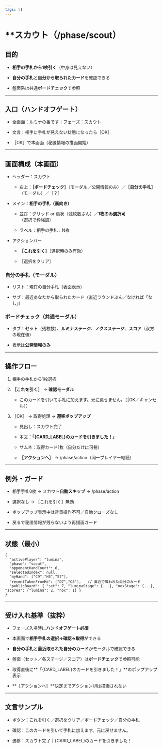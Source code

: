 ```yaml
---
tags: []
---
```

# **スカウト（/phase/scout）

## **目的**

- **相手の手札から1枚引く**（中身は見えない）
    
- **自分の手札**と**自分から取られたカード**を確認できる
    
- 盤面系は共通**ボードチェック**で参照
    

---

## **入口（ハンドオフゲート）**

- 全画面：ルミナの番です｜フェーズ：スカウト
    
- 文言：相手に手札が見えない状態になったら［OK］
    
- ［OK］で本画面（秘匿情報の描画開始）
    

---

## **画面構成（本画面）**

- ヘッダー：スカウト
    
    - 右上：**［ボードチェック］**（モーダル／公開情報のみ）／**［自分の手札］**（モーダル）／［？］
        
    
- メイン：**相手の手札（裏向き）**
    
    - 並び：グリッド or 扇状（残枚数ぶん）／**1枚のみ選択可**（選択で枠強調）
        
    - ラベル：相手の手札：N枚
        
    
- アクションバー
    
    - **［これを引く］**（選択時のみ有効）
        
    - ［選択をクリア］
        
    

  

### **自分の手札（モーダル）**

- リスト：現在の自分手札（表面表示）
    
- サブ：最近あなたから取られたカード（直近ラウンドぶん／なければ「なし」）
    

  

### **ボードチェック（共通モーダル）**

- タブ：**セット**（残枚数）、**ルミナステージ**、**ノクスステージ**、**スコア**（双方の現在値）
    
- 表示は**公開情報のみ**
    

---

## **操作フロー**

1. 相手の手札から1枚選択
    
2. **［これを引く］** → **確認モーダル**
    
    - このカードを引いて手札に加えます。元に戻せません。（［OK／キャンセル］）
        
    
3. ［OK］ → 取得処理 → **遷移ポップアップ**
    
    - 見出し：スカウト完了
        
    - 本文：**「{CARD_LABEL}のカードを引きました！」**
        
    - サムネ：取得カード1枚（自分だけに可視）
        
    - **［アクションへ］** → /phase/action（同一プレイヤー継続）
        
    

---

## **例外・ガード**

- 相手手札0枚 → スカウト**自動スキップ** → /phase/action
    
- 選択なし → ［これを引く］無効
    
- ポップアップ表示中は背景操作不可／自動クローズなし
    
- 戻るで秘匿情報が残らないよう再描画ガード
    

---

## **状態（最小）**

```
{
  "activePlayer": "lumina",
  "phase": "scout",
  "opponentHandCount": 6,
  "selectedIndex": null,
  "myHand": ["C9","H4","S7"],
  "recentTakenFromMe": ["D7","C8"],   // 直近で奪われた自分のカード
  "publicBoard": { "set": 7, "luminaStage": {...}, "noxStage": {...}, "scores": {"lumina": 2, "nox": 1} }
}
```

---

## **受け入れ基準（抜粋）**

- フェーズ入場時に**ハンドオフゲート必須**
    
- 本画面で**相手手札の選択→確認→取得**ができる
    
- **自分の手札**と**最近取られた自分のカード**がモーダルで確認できる
    
- 盤面（セット／各ステージ／スコア）は**ボードチェック**で参照可能
    
- 取得直後に**「{CARD_LABEL}のカードを引きました！」**のポップアップ表示
    
- **［アクションへ］**決定までアクションUIは描画されない
    

---

## **文言サンプル**

- ボタン：これを引く／選択をクリア／ボードチェック／自分の手札
    
- 確認：このカードを引いて手札に加えます。元に戻せません。
    
- 遷移：スカウト完了｜{CARD_LABEL}のカードを引きました！